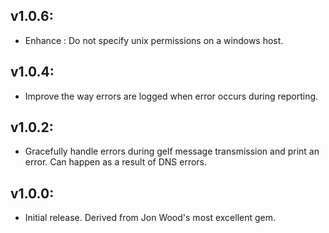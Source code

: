 ## v1.0.6:

* Enhance : Do not specify unix permissions on a windows host.

## v1.0.4:

* Improve the way errors are logged when error occurs during reporting.

## v1.0.2:

* Gracefully handle errors during gelf message transmission and print an error. Can happen as a result of DNS errors.

## v1.0.0:

* Initial release. Derived from Jon Wood's most excellent gem.
